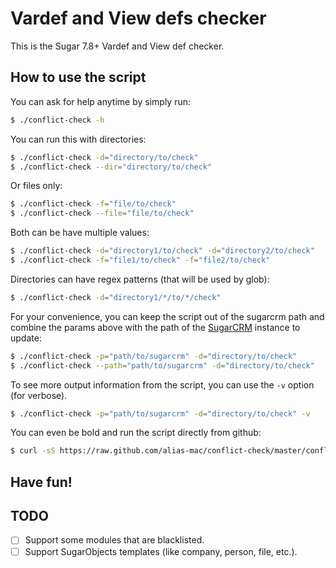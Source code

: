 # Vardef and View defs checker

This is the Sugar 7.8+ Vardef and View def checker.

## How to use the script

You can ask for help anytime by simply run:
```bash
$ ./conflict-check -h
```

You can run this with directories:

```bash
$ ./conflict-check -d="directory/to/check"
$ ./conflict-check --dir="directory/to/check"
```

Or files only:

```bash
$ ./conflict-check -f="file/to/check"
$ ./conflict-check --file="file/to/check"
```

Both can be have multiple values:

```bash
$ ./conflict-check -d="directory1/to/check" -d="directory2/to/check"
$ ./conflict-check -f="file1/to/check" -f="file2/to/check"
```

Directories can have regex patterns (that will be used by glob):

```bash
$ ./conflict-check -d="directory1/*/to/*/check"
```

For your convenience, you can keep the script out of the sugarcrm path and
combine the params above with the path of the [SugarCRM][SugarCRM] instance to
update:

```bash
$ ./conflict-check -p="path/to/sugarcrm" -d="directory/to/check"
$ ./conflict-check --path="path/to/sugarcrm" -d="directory/to/check"
```

To see more output information from the script, you can use the `-v` option
(for verbose).

```bash
$ ./conflict-check -p="path/to/sugarcrm" -d="directory/to/check" -v
```

You can even be bold and run the script directly from github:

```bash
$ curl -sS https://raw.github.com/alias-mac/conflict-check/master/conflict-check | php -- --path="path/to/sugarcrm" -f="modules/*/clients/*/views" -v
```

## Have fun!

## TODO

- [ ] Support some modules that are blacklisted.
- [ ] Support SugarObjects templates (like company, person, file, etc.).

[SugarCRM]: http://www.sugarcrm.com/

